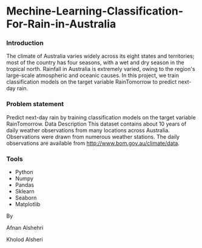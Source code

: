 
# Mechine-Learning-Classification-For-Rain-in-Australia 

### Introduction

The climate of Australia varies widely across its eight states and territories; most of the country has four seasons, with a wet and dry season in the tropical north.
Rainfall in Australia is extremely varied, owing to the region's large-scale atmospheric and oceanic causes. In this project, we train classification models on the target variable RainTomorrow to predict next-day rain.



### Problem statement

Predict next-day rain by training classification models on the target variable RainTomorrow.
   Data Description
This dataset contains about 10 years of daily weather observations from many locations across Australia.
Observations were drawn from numerous weather stations. The daily observations are available from http://www.bom.gov.au/climate/data.

 ### Tools

-	Python
-	Numpy
-	Pandas
-	Sklearn
-	Seaborn
-	Matplotlib






By

Afnan Alshehri

Kholod Alsheri
